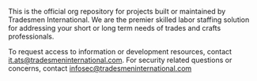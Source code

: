 This is the official org repository for projects built or maintained by Tradesmen International. We are the premier skilled labor staffing solution for addressing your short or long term needs of trades and crafts professionals.

To request access to information or development resources, contact it.ats@tradesmeninternational.com. For security related questions or concerns, contact infosec@tradesmeninternational.com
